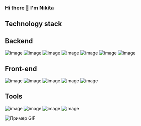 ### Hi there 👋 I'm Nikita

## Technology stack

## Backend
![image](https://github.com/Limoos21/Limoos21/assets/89832541/31d07616-bbc7-4cef-b21c-a74843aed15f) ![image](https://github.com/Limoos21/Limoos21/assets/89832541/7d00b3ed-5337-4595-a2f2-0064473d15db) ![image](https://github.com/Limoos21/Limoos21/assets/89832541/d5bb8fde-5de2-4de6-a5de-caf69e3081e6) ![image](https://github.com/Limoos21/Limoos21/assets/89832541/96e11ea3-687a-4b21-a8c9-ca52a9c5377a) ![image](https://github.com/Limoos21/Limoos21/assets/89832541/4b734dc1-8842-4ad8-b96e-c02859b5be64) ![image](https://github.com/Limoos21/Limoos21/assets/89832541/a16c97ea-97fd-40f3-a055-7d0df0867cf6) ![image](https://github.com/Limoos21/Limoos21/assets/89832541/e48945ae-dc9c-447c-88ba-ef5fabca44e8) 

## Front-end
![image](https://github.com/Limoos21/Limoos21/assets/89832541/a9a155e0-970d-4b02-9fbe-3bc0654115d6) ![image](https://github.com/Limoos21/Limoos21/assets/89832541/b56b9f52-8180-4099-9256-af21534732dc) ![image](https://github.com/Limoos21/Limoos21/assets/89832541/8b6e8c9e-f6ce-4309-9117-0afb1e41e51d) ![image](https://github.com/Limoos21/Limoos21/assets/89832541/bf57b38e-7e5c-4725-8e18-04edb29e0baf) ![image](https://github.com/Limoos21/Limoos21/assets/89832541/98d25e0a-3507-4a83-863d-d713a3ef1ac7)

## Tools
![image](https://github.com/Limoos21/Limoos21/assets/89832541/12941d01-708b-4353-8238-a884c1c50bb5) ![image](https://github.com/Limoos21/Limoos21/assets/89832541/ac66e721-741e-4cde-8db7-abb82df46bb9) ![image](https://github.com/Limoos21/Limoos21/assets/89832541/cd9d540d-bb92-4e77-995f-1530035c81c7) ![image](https://github.com/Limoos21/Limoos21/assets/89832541/34a87e54-17ba-47bd-bf29-cba2d76b9c9b) 




![Пример GIF](https://media1.giphy.com/media/v1.Y2lkPTc5MGI3NjExbzE4ajFsZ3pxaDhkN3FhdHh4dzk1ZGNkOTk2dWp2Nzg3ZGRzeGowNiZlcD12MV9pbnRlcm5hbF9naWZfYnlfaWQmY3Q9Zw/JqmupuTVZYaQX5s094/giphy.gif)























